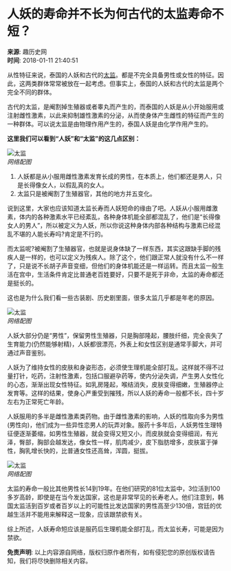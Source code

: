 # 人妖的寿命并不长为何古代的太监寿命不短？

**来源**: 趣历史网  
**时间**: 2018-01-11 21:40:51  

从性特征来说，泰国的人妖和古代的[太监](//m.qulishi.com/huati/shidataijian/)。都是不完全具备男性或女性的特征。因此，这两类群体常常被放在一起考虑。但事实上，泰国的人妖和古代的太监是两个完全不同的群体。

古代的太监，是阉割掉生殖器或者睾丸而产生的，而泰国的人妖是从小开始服用或注射雌性激素，以此来抑制雄性激素的分泌，从而使身体产生雌性的特征而产生的一种群体。可以说太监是由物理作用产生的，泰国人妖是由化学作用产生的。

**这里我们可以看到“人妖”和“太监”的这几点区别：**

![太监](//i.qulishi.com/uploads/news/201707/1499844126492532.png)  
*网络配图*

1. 人妖都是从小服用雌性激素发育长成的男性，在本质上，他们都还是男人，只是长得像女人，以假乱真的女人。
2. 太监只是被阉割了生殖器官，其他的地方并五变化。

说到这里，大家也应该知道太监长寿而人妖短命的缘由了吧。人妖从小服用雌激素，体内的各种激素水平已经紊乱，各种身体机能全部都混乱了，他们是“长得像女人的男人”，所以被定义为人妖，所以你说这种身体内部各种结构与激素已经混乱不堪的人能长寿吗?肯定是不行的。

而太监呢?被阉割了生殖器官，也就是说身体缺了一样东西，其实这跟缺手脚的残疾人是一样的，也可以定义为残疾人。除了这个，他们跟正常人就没有什么不一样了，只是说不长胡子声音变细，但他们的身体机能还是一样运转。而且太监一般生活在宫中，生活条件肯定比普通老百姓要好，只要不是死于非命，太监的寿命都还是挺长的。

这也是为什么我们看一些古装剧、历史剧里面，很多太监几乎都是年老的原因。

![太监](//i.qulishi.com/uploads/news/201707/1499844137998728.png)  
*网络配图*

人妖大部分仍是“男性”，保留男性生殖器，只是胸部隆起，腰肢纤细，完全丧失了生育能力(仍然能够射精)，人妖都很漂亮，外表上和女性区别是通常手脚大，并可通过声音鉴别。

人妖为了维持女性的皮肤和身姿形态，必须使生理机能全部打乱。这样就不得不过量打针，吃药，注射性激素，包括口服避孕药等，使内分泌失调，产生男人女性化的心态，渐渐出现女性特征。如乳房隆起，喉结消失，皮肤变得细嫩，生殖器停止发育等。这样的结果，使身心严重受到摧残，所以人妖的寿命一般都不长，四十岁左右为正常死亡年龄。

人妖服用的多半是雌性激素类药物。由于雌性激素的影响，人妖的性取向多为男性(男性向)，他们成为一些异性恋男人的玩弄对象。服药十多年后，人妖男性生理特征便逐渐萎缩，如男性生殖器，就会变得又短又小，而皮肤就会变得细润，有光泽，臀部，胸部会越发达，像女性一样，肌肉减少，皮下脂肪增多，皮肤富于弹性，胸乳增长快的，比普通女性还高耸，浑圆，挺拔。

![太监](//i.qulishi.com/uploads/news/201707/1499844144987114.png)  
*网络配图*

太监的寿命一般比其他男性长14到19年。在他们研究的81位太监中，3位活到100多岁高龄，即使是在当今发达国家，这也是非常罕见的长寿老人。他们注意到，韩国太监活到百岁或者百岁以上的可能性比发达国家的男性高至少130倍，宫廷的优越生活并不能用来解释这一现象，应该跟禁欲有关。

综上所述，人妖寿命短应该是服药后生理机能全部打乱，而太监长寿，可能是因为禁欲。

**免责声明**: 以上内容源自网络，版权归原作者所有，如有侵犯您的原创版权请告知，我们将尽快删除相关内容。